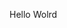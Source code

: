 Hello Wolrd



























































































































































































































































































































































































































































































































































































































































































































































































































































































































































































































































































































































































































































































































































































































































































































































































